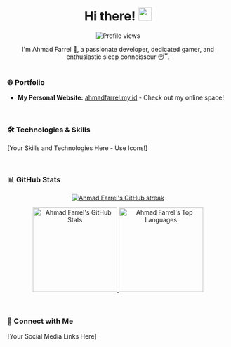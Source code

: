 <h1 align="center"> Hi there! <img src="https://raw.githubusercontent.com/MartinHeinz/MartinHeinz/master/wave.gif" width="30px"> </h1>

<p align="center">
  <img src="https://visitor-badge.deta.dev/badge?page_id=EnvyL27.EnvyL27" alt="Profile views" />
</p>

<div align="center" size="24px">
  I'm Ahmad Farrel 👋, a passionate developer, dedicated gamer, and enthusiastic sleep connoisseur 😴.
</div>

<br>

### 🌐 Portfolio

- **My Personal Website:** [ahmadfarrel.my.id](https://ahmadfarrel.my.id) - Check out my online space!

<br>

### 🛠️ Technologies & Skills

<p align="left">
  [Your Skills and Technologies Here - Use Icons!]
</p>

<br>

### 📊 GitHub Stats

<p align="center">
  <a href="https://github.com/EnvyL27">
    <img src="https://github-readme-streak-stats.herokuapp.com/?user=EnvyL27&theme=dracula&locale=en&hide_border=false" alt="Ahmad Farrel's GitHub streak"/>
  </a>
</p>

<p align="center">
  <a href="https://github.com/EnvyL27">
    <img alt="Ahmad Farrel's GitHub Stats" src="https://denvercoder1-github-readme-stats.vercel.app/api?username=EnvyL27&show_icons=true&count_private=true&theme=dracula&locale=en&hide_border=false" height="192px" />
  </a>
  <a href="https://github.com/EnvyL27">
    <img alt="Ahmad Farrel's Top Languages" src="https://denvercoder1-github-readme-stats.vercel.app/api/top-langs/?username=EnvyL27&langs_count=8&layout=compact&theme=dracula&locale=en&hide_border=false" height="192px" />
  </a>
</p>

<br>

### 🔗 Connect with Me

<p align="left">
  [Your Social Media Links Here]
</p>

<br>
